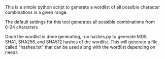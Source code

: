 This is a simple python script to generate a wordlist of all possible character
combinations in a given range.

The default settings for this tool generates all possible combinations from 6-24 
characters

Once the wordlist is done generating, run hashes.py to generate MD5, SHA1, SHA256, 
and SHA512 hashes of the wordlist. This will generate a file called "hashes.txt"
that can be used along with the wordlist depending on needs
